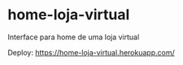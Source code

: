# home-loja-virtual

Interface para home de uma loja virtual

Deploy: https://home-loja-virtual.herokuapp.com/
